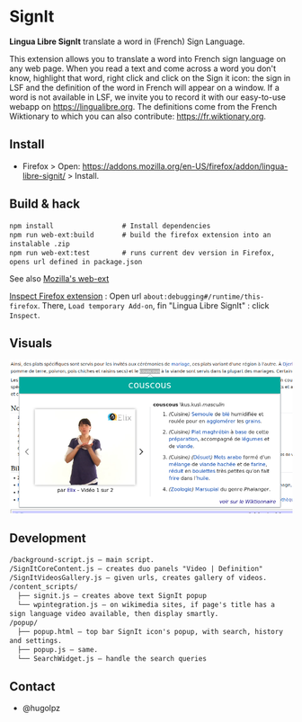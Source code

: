 # SignIt
**Lingua Libre SignIt** translate a word in (French) Sign Language.

This extension allows you to translate a word into French sign language on any web page. When you read a text and come across a word you don't know, highlight that word, right click and click on the Sign it icon: the sign in LSF and the definition of the word in French will appear on a window. If a word is not available in LSF, we invite you to record it with our easy-to-use webapp on https://lingualibre.org. The definitions come from the French Wiktionary to which you can also contribute: https://fr.wiktionary.org.

## Install
* Firefox > Open: https://addons.mozilla.org/en-US/firefox/addon/lingua-libre-signit/ > Install.

## Build & hack

```
npm install                 # Install dependencies
npm run web-ext:build       # build the firefox extension into an instalable .zip
npm run web-ext:test        # runs current dev version in Firefox, opens url defined in package.json
```
See also [Mozilla's web-ext](https://github.com/mozilla/web-ext)

[Inspect Firefox extension](https://extensionworkshop.com/documentation/develop/debugging/) : Open url `about:debugging#/runtime/this-firefox`.
There, `Load temporary Add-on`, fin "Lingua Libre SignIt" : click `Inspect`.

## Visuals
<img src="doc/LinguaLibre_SignIt-01.png"/>

## Development
```
/background-script.js — main script.
/SignItCoreContent.js — creates duo panels "Video | Definition"
/SignItVideosGallery.js — given urls, creates gallery of videos.
/content_scripts/
  ├── signit.js — creates above text SignIt popup
  └── wpintegration.js — on wikimedia sites, if page's title has a sign language video available, then display smartly.
/popup/
  ├── popup.html — top bar SignIt icon's popup, with search, history and settings.
  ├── popup.js — same.
  └── SearchWidget.js — handle the search queries  
```

## Contact
* @hugolpz

